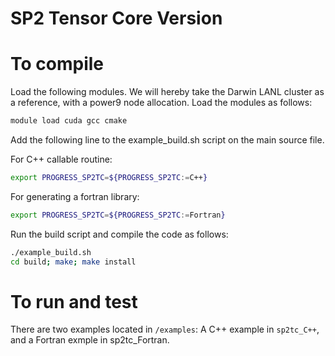 SP2 Tensor Core Version
=======================

# To compile #

Load the following modules. We will hereby take the Darwin LANL cluster 
as a reference, with a power9 node allocation. Load the modules 
as follows:
```bash 
module load cuda gcc cmake 
```

Add the following line to the example_build.sh script 
on the main source file. 

For C++ callable routine:
```bash 
export PROGRESS_SP2TC=${PROGRESS_SP2TC:=C++} 
```

For generating a fortran library:
```bash 
export PROGRESS_SP2TC=${PROGRESS_SP2TC:=Fortran} 
```

Run the build script and compile the code as follows: 
```bash 
./example_build.sh 
cd build; make; make install 
```
# To run and test # 
There are two examples located in `/examples`: A C++ 
example in `sp2tc_C++`, and a Fortran exmple in 
sp2tc_Fortran.
 



